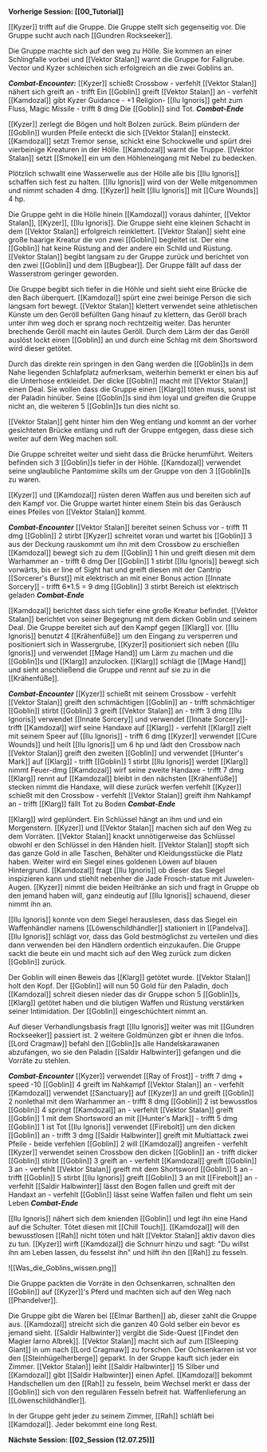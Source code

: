 **Vorherige Session: [[00_Tutorial]]**

[[Kyzer]] trifft auf die Gruppe. Die Gruppe stellt sich gegenseitig vor. Die Gruppe sucht auch nach [[Gundren Rockseeker]]. 

Die Gruppe machte sich auf den weg zu Hölle. Sie kommen an einer Schlingfalle vorbei und [[Vektor Stalan]] warnt die Gruppe for Fallgrube. Vector und Kyzer schleichen sich erfolgreich an die zwei Goblins an.

***Combat-Encounter:***
[[Kyzer]] schießt Crossbow - verfehlt
[[Vektor Stalan]] nähert sich greift an - trifft
Ein [[Goblin]] greift [[Vektor Stalan]] an - verfehlt
[[Kamdozal]] gibt Kyzer Guidance - +1 Religion-
[[Ilu Ignoris]] geht zum Fluss, Magic Missile - trifft 8 dmg
Die [[Goblin]] sind Tot.
***Combat-Ende***

[[Kyzer]] zerlegt die Bögen und holt Bolzen zurück.
Beim plündern der [[Goblin]] wurden Pfeile enteckt die sich [[Vektor Stalan]] einsteckt.
[[Kamdozal]] setzt Tremor sense, schickt eine Schockwelle und spürt drei vierbeinige Kreaturen in der Hölle. [[Kamdozal]] warnt die Truppe. [[Vektor Stalan]] setzt [[Smoke]] ein um den Höhleneingang mit Nebel zu bedecken.

Plötzlich schwallt eine Wasserwelle aus der Hölle alle bis [[Ilu Ignoris]] schaffen sich fest zu halten. [[Ilu Ignoris]] wird von der Welle mitgenommen und nimmt schaden 4 dmg.
[[Kyzer]] heilt [[Ilu Ignoris]] mit [[Cure Wounds]] 4 hp.

Die Gruppe geht in die Hölle hinein [[Kamdozal]] voraus dahinter, [[Vektor Stalan]], [[Kyzer]], [[Ilu Ignoris]].
Die Gruppe sieht eine kleinen Schacht in dem [[Vektor Stalan]] erfolgreich reinklettert. [[Vektor Stalan]] sieht eine große haarige Kreatur die von zwei [[Goblin]] begleitet ist. Der eine [[Goblin]] hat keine Rüstung and der andere ein Schild und Rüstung. [[Vektor Stalan]] begibt langsam zu der Gruppe zurück und berichtet von den zwei [[Goblin]] und dem [[Bugbear]]. Der Gruppe fällt auf dass der Wasserstrom geringer geworden.

Die Gruppe begibt sich tiefer in die Höhle und sieht sieht eine Brücke die den Bach überquert. [[Kamdozal]] spürt eine zwei beinige Person die sich langsam fort bewegt.
[[Vektor Stalan]] klettert verwendet seine athletischen Künste um den Geröll befüllten Gang hinauf zu klettern, das Geröll brach unter ihm weg doch er sprang noch rechtzeitig weiter. Das herunter brechende Geröll macht ein lautes Geröll. Durch dem Lärm der das Geröll auslöst lockt einen [[Goblin]] an und durch eine Schlag mit dem Shortsword wird dieser getötet.

Durch das direkte rein springen in den Gang werden die [[Goblin]]s in dem Nahe liegenden Schlafplatz aufmerksam, weiterhin bemerkt er einen bis auf die Unterhose entkleidet.
Der dicke [[Goblin]] macht mit [[Vektor Stalan]] einen Deal. Sie wollen dass die Gruppe einen [[Klarg]] töten muss, sonst ist der Paladin hinüber. Seine [[Goblin]]s sind ihm loyal und greifen die Gruppe nicht an, die weiteren 5 [[Goblin]]s tun dies nicht so.

[[Vektor Stalan]] geht hinter him den Weg entlang und kommt an der vorher gesichteten Brücke entlang und ruft der Gruppe entgegen, dass diese sich weiter auf dem Weg machen soll.

Die Gruppe schreitet weiter und sieht dass die Brücke herumführt. Weiters befinden sich 3 [[Goblin]]s tiefer in der Höhle. [[Kamdozal]] verwendet seine unglaubliche Pantomime skills um der Gruppe von den 3 [[Goblin]]s zu waren.

[[Kyzer]] und [[Kamdozal]] rüsten deren Waffen aus und bereiten sich auf den Kampf vor.
Die Gruppe wartet hinter einem Stein bis das Geräusch eines Pfeiles von [[Vektor Stalan]] kommt.

***Combat-Encounter***
[[Vektor Stalan]] bereitet seinen Schuss vor - trifft 11 dmg
[[Goblin]] 2 stirbt
[[Kyzer]] schreitet voran und wartet bis [[Goblin]] 3 aus der Deckung rauskommt um ihn mit dem Crossbow zu erschießen
[[Kamdozal]] bewegt sich zu dem [[Goblin]] 1 hin und greift diesen mit dem Warhammer an - trifft 6 dmg
Der [[Goblin]] 1 stirbt
[[Ilu Ignoris]] bewegt sich vorwärts, bis er line of Sight hat und greift diesen mit der Cantrip [[Sorcerer's Burst]] mit elektrisch an mit einer Bonus action [[Innate Sorcery]] - trifft 6\*1.5 = 9 dmg
[[Goblin]] 3 stirbt
Bereich ist elektrisch geladen
***Combat-Ende***

[[Kamdozal]] berichtet dass sich tiefer eine große Kreatur befindet. [[Vektor Stalan]] berichtet von seiner Begegnung mit dem dicken Goblin und seinem Deal. Die Gruppe bereitet sich auf den Kampf gegen [[Klarg]] vor. [[Ilu Ignoris]] benutzt 4 [[Krähenfüße]] um den Eingang zu versperren und positioniert sich in Wassergrube, [[Kyzer]] positioniert sich neben [[Ilu Ignoris]] und verwendet [[Mage Hand]] um Lärm zu machen und die [[Goblin]]s und [[Klarg]] anzulocken.
[[Klarg]] schlägt die [[Mage Hand]] und sieht anschließend die Gruppe und rennt auf sie zu in die [[Krähenfüße]].

***Combat-Encounter***
[[Kyzer]] schießt mit seinem Crossbow - verfehlt
[[Vektor Stalan]] greift den schmächtigen [[Goblin]] an - trifft
schmächtiger [[Goblin]] stirbt
[[Goblin]] 3 greift [[Vektor Stalan]] an - trifft 3 dmg
[[Ilu Ignoris]] verwendet [[Innate Sorcery]] und verwendet [[Innate Sorcery]]- trifft 
[[Kamdozal]] wirf seine Handaxe auf [[Klarg]] - verfehlt
[[Klarg]] zielt mit seinem Speer auf [[Ilu Ignoris]] - trifft 6 dmg
[[Kyzer]] verwendet [[Cure Wounds]] und heilt [[Ilu Ignoris]] um 6 hp und lädt den Crossbow nach
[[Vektor Stalan]] greift den zweiten [[Goblin]] und verwendet [[Hunter's Mark]] auf [[Klarg]] - trifft
[[Goblin]] 1 stirbt
[[Ilu Ignoris]] werdet 
[[Klarg]] nimmt Feuer-dmg
[[Kamdozal]] wirf seine zweite Handaxe - trifft 7 dmg
[[Klarg]] rennt auf [[Kamdozal]] bleibt in den nächsten [[Krähenfüße]] stecken nimmt die Handaxe, will diese zurück werfen verfehlt
[[Kyzer]] schießt mit den Crossbow - verfehlt
[[Vektor Stalan]] greift ihm Nahkampf an - trifft
[[Klarg]] fällt Tot zu Boden
***Combat-Ende***

[[Klarg]] wird geplündert. Ein Schlüssel hängt an ihm und und ein Morgenstern. [[Kyzer]] und [[Vektor Stalan]] machen sich auf den Weg zu dem Vorräten. [[Vektor Stalan]] knackt unnötigerweise das Schlüssel obwohl er den Schlüssel in den Händen hielt. [[Vektor Stalan]] stopft sich das ganze Gold in alle Taschen, Behälter und Kleidungsstücke die Platz haben. Weiter wird ein Siegel eines goldenen Löwen auf blauen Hintergrund. [[Kamdozal]] fragt [[Ilu Ignoris]] ob dieser das Siegel inspizieren kann und stiehlt nebenher die Jade Frosch-statue mit Juwelen-Augen. [[Kyzer]] nimmt die beiden Heiltränke an sich und fragt in Gruppe ob den jemand haben will, ganz eindeutig auf [[Ilu Ignoris]] schauend, dieser nimmt ihn an.

[[Ilu Ignoris]] konnte von dem Siegel herauslesen, dass das Siegel ein Waffenhändler namens [[Löwenschildhändler]] stationiert in [[Pandelva]]. [[Ilu Ignoris]] schlägt vor, dass das Gold bestmöglichst zu verteilen und dies dann verwenden bei den Händlern ordentlich einzukaufen. Die Gruppe sackt die beute ein und macht sich auf den Weg zurück zum dicken [[Goblin]] zurück.

Der Goblin will einen Beweis das [[Klarg]] getötet wurde. [[Vektor Stalan]] holt den Kopf. Der [[Goblin]] will nun 50 Gold für den Paladin, doch [[Kamdozal]] schreit diesen nieder das dir Gruppe schon 5 [[Goblin]]s, [[Klarg]] getötet haben und die blutigen Waffen und Rüstung verstärken seiner Intimidation. Der [[Goblin]] eingeschüchtert nimmt an.

Auf dieser Verhandlungsbasis fragt [[Ilu Ignoris]] weiter was mit [[Gundren Rockseeker]] passiert ist. 2 weitere Goldmünzen gibt er ihnen die Infos.
[[Lord Cragmaw]] befahl den [[Goblin]]s alle Handelskarawanen abzufangen, wo sie den Paladin [[Saldir Halbwinter]] gefangen und die Vorräte zu stehlen.

***Combat-Encounter***
[[Kyzer]] verwendet [[Ray of Frost]] - trifft 7 dmg + speed -10
[[Goblin]] 4 greift im Nahkampf [[Vektor Stalan]] an - verfehlt
[[Kamdozal]] verwendet [[Sanctuary]] auf [[Kyzer]] an und greift [[Goblin]] 2 nonlethal mit dem Warhammer an - trifft 8 dmg
[[Goblin]] 2 ist bewusstlos
[[Goblin]] 4 springt [[Kamdozal]] an - verfehlt
[[Vektor Stalan]] greift [[Goblin]] 1 mit dem Shortsword an mit [[Hunter's Mark]] - trifft 5 dmg
[[Goblin]] 1 ist Tot
[[Ilu Ignoris]] verwendet [[Firebolt]] um den dicken [[Goblin]] an - trifft 3 dmg
[[Saldir Halbwinter]] greift mit Multiattack zwei Pfeile - beide verfehlen
[[Goblin]] 2 will [[Kamdozal]] angreifen - verfehlt
[[Kyzer]] verwendet seinen Crossbow den dicken [[Goblin]] an - trifft
dicker [[Goblin]] stirbt
[[Goblin]] 3 greift an - verfehlt
[[Kamdozal]] greift [[Goblin]] 3 an - verfehlt
[[Vektor Stalan]] greift mit dem Shortsword [[Goblin]] 5 an - trifft
[[Goblin]] 5 stirbt
[[Ilu Ignoris]] greift [[Goblin]] 3 an mit [[Firebolt]] an - verfehlt
[[Saldir Halbwinter]] lässt den Bogen fallen und greift mit der Handaxt an - verfehlt
[[Goblin]] lässt seine Waffen fallen und fleht um sein Leben
***Combat-Ende***

[[Ilu Ignoris]] nähert sich dem knienden [[Goblin]] und legt ihn eine Hand auf die Schulter. Tötet diesen mit [[Chill Touch]]. [[Kamdozal]] will den bewusstlosen [[Rah]] nicht töten und hält [[Vektor Stalan]] aktiv davon dies zu tun. [[Kyzer]] wirft [[Kamdozal]] die Schnurr hinzu und sagt: "Du willst ihn am Leben lassen, du fesselst ihn" und hilft ihn den [[Rah]] zu fesseln.

![[Was_die_Goblins_wissen.png]]

Die Gruppe packten die Vorräte in den Ochsenkarren, schnallten den [[Goblin]] auf [[Kyzer]]'s Pferd und machten sich auf den Weg nach [[Phandelver]].

Die Gruppe gibt die Waren bei [[Elmar Barthen]] ab, dieser zahlt die Gruppe aus. [[Kamdozal]] streicht sich die ganzen 40 Gold selber ein bevor es jemand sieht. [[Saldir Halbwinter]] vergibt die Side-Quest [[Findet den Magier Iarno Albrek]]. [[Vektor Stalan]] macht sich auf zum [[Sleeping Giant]] in um nach [[Lord Cragmaw]] zu forschen. Der Ochsenkarren ist vor den [[Steinhügelherberge]] geparkt. In der Gruppe kauft sich jeder ein Zimmer. [[Vektor Stalan]] leiht [[Saldir Halbwinter]] 15 Silber und [[Kamdozal]] gibt [[Saldir Halbwinter]] einen Apfel. [[Kamdozal]] bekommt Handschellen um den [[Rah]] zu fesseln, beim Wechsel merkt er dass der [[Goblin]] sich von den regulären Fesseln befreit hat. Waffenlieferung an [[Löwenschildhändler]].

In der Gruppe geht jeder zu seinem Zimmer, [[Rah]] schläft bei [[Kamdozal]]. Jeder bekommt eine long Rest.

**Nächste Session: [[02_Session (12.07.25)]]**